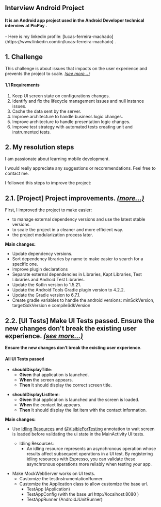 ## Interview Android Project
#### It is an Android app project used in the Android Developer technical interview at PicPay .

<p/>
   - Here is my linkedin profile: [lucas-ferreira-machado](https://www.linkedin.com/in/lucas-ferreira-machado) .  <p/>
<p/>


## 1. Challenge

This challenge is about issues that impacts on the user experience and prevents the project to scale. _[(see more...)](https://github.com/mobilepicpay/desafio-android)_

#### 1.1 Requirements
1. Keep UI screen state on configurations changes.
2. Identify and fix the lifecycle management issues and null instance issues.
3. Cache the data sent by the server.
4. Improve architecture to handle business logic changes.
5. Improve architecture to handle presentation logic changes.
6. Improve test strategy with automated tests creating unit and instrumented tests.

## 2. My resolution steps
I am passionate about learning mobile development. <p/>
I would really appreciate any suggestions or recommendations. Feel free to contact me. <p/>
I followed this steps to improve the project: <p></p>

## 2.1. [Project] Project improvements.  _[(more...)](https://github.com/lucasferreiramachado/desafio-android/pull/1)_
First, I improved the project to make easier:
- to manage external dependency versions and use the latest stable versions.
- to scale the project in a cleaner and more efficient way.
- the project modularization process later.

**Main changes:**
- Update dependency versions.
- Sort dependency libraries by name to make easier to search for a specific one.
- Improve plugin declarations
- Separate external dependencies in Libraries, Kapt Libraries, Test Libraries and Android Test Libraries.
- Update the Kotlin version to 1.5.21.
- Update the Android Tools Gradle plugin version to 4.2.2.
- Update the Gradle version to 6.7.1.
- Create gradle variables to handle the android versions: minSdkVersion, targetSdkVersion e compileSdkVersion

## 2.2. [UI Tests] Make UI Tests passed. Ensure the new changes don't break the existing user experience.  _[(see more...)](https://github.com/lucasferreiramachado/desafio-android/pull/1)_

**Ensure the new changes don't break the existing user experience.**

#### All UI Tests passed
- **shouldDisplayTitle**:
    - **Given** that application is launched.
    - **When** the screen appears.
    - **Then** It should display the correct screen title.
  <p/>
- **shouldDisplayListItem**:
    - **Given** that application is launched and the screen is loaded.
    - **When** the contact list appears.
    - **Then** It should display the list item with the contact information.

**Main changes:**
- Use [Idling Resources](https://developer.android.com/training/testing/espresso/idling-resource) and [@VisibleForTesting](https://developer.android.com/studio/write/annotations#visible) annotation to wait screen is loaded before validating the ui state in the MainActivity UI tests. <p/>
    - Idling Resources:
        - An idling resource represents an asynchronous operation whose results affect subsequent operations in a UI test. By registering idling resources with Espresso, you can validate these asynchronous operations more reliably when testing your app.
      <p/>
- Make MockWebServer works on UI tests.
    - Customize the testInstrumentationRunner.
    - Customize the Application class to allow customize the base url.
        - TestApp (Application)
        - TestAppConfig (with the base url http://localhost:8080 )
        - TestAppRunner (AndroidJUnitRunner)    <p/>
       